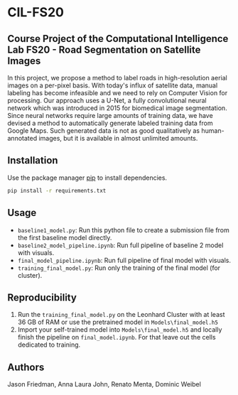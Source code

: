 # CIL-FS20
## Course Project of the Computational Intelligence Lab FS20 - Road Segmentation on Satellite Images

In this project, we propose a method to label roads in high-resolution aerial images on a per-pixel basis. With today's
influx of satellite data, manual labeling has become infeasible and we need to rely on Computer Vision for processing.
Our approach uses a U-Net, a fully convolutional neural network which was introduced in 2015 for biomedical image segmentation.
Since neural networks require large amounts of training data, we have devised a method to automatically generate labeled
training data from Google Maps. Such generated data is not as good qualitatively as human-annotated images, but it is
available in almost unlimited amounts.

## Installation

Use the package manager [pip](https://pip.pypa.io/en/stable/) to install dependencies.

```bash
pip install -r requirements.txt
```

## Usage
- `baseline1_model.py`: Run this python file to create a submission file from the first baseline model directly.
- `baseline2_model_pipeline.ipynb`: Run full pipeline of baseline 2 model with visuals.
- `final_model_pipeline.ipynb`: Run full pipeline of final model with visuals.
- `training_final_model.py`: Run only the training of the final model (for cluster).

## Reproducibility
1. Run the `training_final_model.py` on the Leonhard Cluster with at least 36 GB of RAM
   or use the pretrained model in `Models\final_model.h5`
2. Import your self-trained model into `Models\final_model.h5` and locally finish the pipeline on `final_model.ipynb`.
   For that leave out the cells dedicated to training.

## Authors
Jason Friedman, Anna Laura John, Renato Menta, Dominic Weibel

